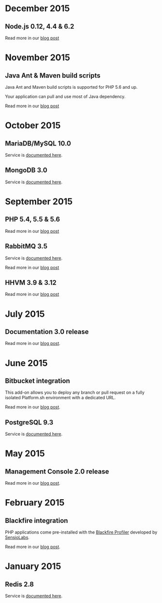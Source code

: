 # December 2015

## Node.js 0.12, 4.4 & 6.2

Read more in our [blog post](https://platform.sh/2015/12/release-nodejs)

# November 2015

## Java Ant & Maven build scripts

Java Ant and Maven build scripts is supported for PHP 5.6 and up.

Your application can pull and use most of Java dependency.

Read more in our [blog post](https://platform.sh/2015/11/support-maven-and-ant)

# October 2015

## MariaDB/MySQL 10.0

Service is [documented here](https://docs.platform.sh/configuration/services/mysql.html).

## MongoDB 3.0

Service is [documented here](https://docs.platform.sh/configuration/services/mongodb.html).

# September 2015

## PHP 5.4, 5.5 & 5.6

Read more in our [blog post](https://platform.sh/2015/09/release-php)

## RabbitMQ 3.5

Service is [documented here](https://docs.platform.sh/configuration/services/rabbitmq.html).

Read more in our [blog post](https://platform.sh/2015/09/release-rabbitmq)

## HHVM 3.9 & 3.12

Read more in our [blog post](https://platform.sh/2015/09/release-hhvm)

# July 2015

## Documentation 3.0 release

Read more in our [blog post](https://platform.sh/2015/07/release-docs-3-0).

# June 2015

## Bitbucket integration

This add-on allows you to deploy any branch or pull request on a fully isolated Platform.sh environment with a dedicated URL.

Read more in our [blog post](https://platform.sh/2015/06/release-bitbucket-add-on).

## PostgreSQL 9.3

Service is [documented here](https://docs.platform.sh/configuration/services/postgresql.html).

# May 2015

## Management Console 2.0 release

Read more in our [blog post](https://platform.sh/2015/05/release-ui-2-0).

# February 2015

## Blackfire integration

PHP applications come pre-installed with the [Blackfire Profiler](https://blackfire.io/) developed by [SensioLabs](https://sensiolabs.com/).

Read more in our [blog post](https://platform.sh/blackfire-integration).

# January 2015

## Redis 2.8

Service is [documented here](https://docs.platform.sh/configuration/services/redis.html).
